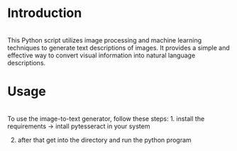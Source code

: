 
<h1>Introduction</h1>

<br>This Python script utilizes image processing and machine learning techniques to generate text descriptions of images. It provides a simple and effective way to convert visual information into natural language descriptions.</br>

<h1>Usage</h1>
<br> To use the image-to-text generator, follow these steps:
1. install the requirements 
  -> intall pytesseract in your system 

2. after that get into the directory and run the python program



